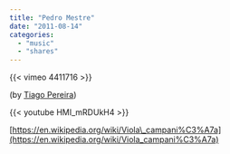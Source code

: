 ```yaml
---
title: "Pedro Mestre"
date: "2011-08-14"
categories:
  - "music"
  - "shares"
---
```


{{< vimeo 4411716 >}}

(by [Tiago Pereira](http://vimeo.com/4411716))

{{< youtube HMI_mRDUkH4 >}}

[https://en.wikipedia.org/wiki/Viola\_campani%C3%A7a](https://en.wikipedia.org/wiki/Viola_campani%C3%A7a)

